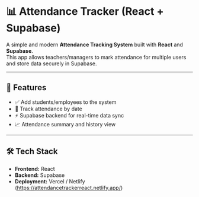 # 📊 Attendance Tracker (React + Supabase)

A simple and modern **Attendance Tracking System** built with **React** and **Supabase**.  
This app allows teachers/managers to mark attendance for multiple users and store data securely in Supabase.

---

## 🚀 Features

- ✅ Add students/employees to the system  
- 📅 Track attendance by date  
- ⚡ Supabase backend for real-time data sync  
- 📈 Attendance summary and history view

---

## 🛠️ Tech Stack

- **Frontend:** React
- **Backend:** Supabase 
- **Deployment:** Vercel / Netlify (https://attendancetrackerreact.netlify.app/) 

